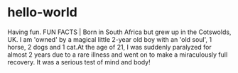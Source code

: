 # hello-world
Having fun.
FUN FACTS | Born in South Africa but grew up in the Cotswolds, UK. I am 'owned' by a magical little 2-year old boy with an 'old soul', 1 horse, 2 dogs and 1 cat.At the age of 21, I was suddenly paralyzed for almost 2 years due to a rare illness and went on to make a miraculously full recovery. It was a serious test of mind and body!
